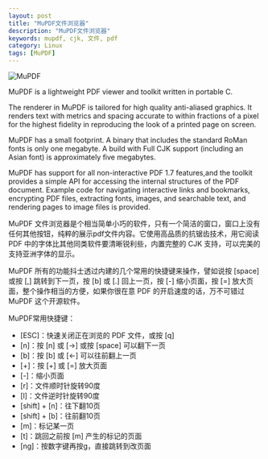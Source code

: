 ```yaml
---
layout: post
title: "MuPDF文件浏览器"
description: "MuPDF文件浏览器"
keywords: mupdf, cjk, 文件, pdf
category: Linux
tags: [MuPDF]
---
```


![MuPDF](//cdn.09hd.com/images/2011/10/Mupdf.png "Mupdf")

<!-- more -->
MuPDF is a lightweight PDF viewer and toolkit written in portable C.

The renderer in MuPDF is tailored for high quality anti-aliased graphics. It renders text with metrics and spacing accurate to within fractions of a pixel for the highest fidelity in reproducing the look of a printed page on screen.

MuPDF has a small footprint. A binary that includes the standard RoMan fonts is only one megabyte. A build with Full CJK support (including an Asian font) is approximately five megabytes.

MuPDF has support for all non-interactive PDF 1.7 features,and the toolkit provides a simple API for accessing the internal structures of the PDF document. Example code for navigating interactive links and bookmarks, encrypting PDF files, extracting fonts, images, and searchable text, and rendering pages to image files is provided.

MuPDF 文件浏览器是个相当简单小巧的软件，只有一个简洁的窗口，窗口上没有任何其他按钮，纯粹的展示pdf文件内容。它使用高品质的抗锯齿技术，用它阅读 PDF 中的字体比其他同类软件要清晰锐利些，内置完整的 CJK 支持，可以完美的支持亚洲字体的显示。

MuPDF 所有的功能抖士透过内建的几个常用的快捷键来操作，譬如说按 [space] 或按 [,] 跳转到下一页，按 [b] 或 [.] 回上一页，按 [-] 缩小页面，按 [=] 放大页面，整个操作相当的方便，如果你很在意 PDF 的开启速度的话，万不可错过 MuPDF 这个开源软件。

MuPDF常用快捷键：

- [ESC]：快速关闭正在浏览的 PDF 文件，或按 [q]
- [n]：按 [n] 或 [→] 或按 [space] 可以翻下一页
- [b]：按 [b] 或 [←] 可以往前翻上一页
- [+]：按 [+] 或 [=] 放大页面
- [-]：缩小页面
- [r]：文件顺时针旋转90度
- [l]：文件逆时针旋转90度
- [shift] + [n]：往下翻10页
- [shift] + [b]：往前翻10页
- [m]：标记某一页
- [t]：跳回之前按 [m] 产生的标记的页面
- [ng]：按数字键再按g，直接跳转到改页面

